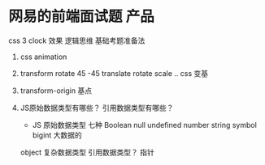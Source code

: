 # 网易的前端面试题 产品  

css 3 clock 效果 逻辑思维   基础考题准备法

1. css animation  
2. transform  rotate  45 -45 
    translate rotate scale  ..  css  变基
3. transform-origin  基点


1. JS原始数据类型有哪些？  引用数据类型有哪些？
    - JS 原始数据类型 七种
    Boolean
    null
    undefined
    number
    string
    symbol
    bigint  大数据的

    object  复杂数据类型  引用数据类型？  指针
